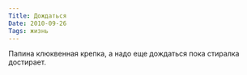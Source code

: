 ```yaml
---
Title: Дождаться
Date: 2010-09-26
Tags: жизнь
---
```


Папина клюквенная крепка, а надо еще дождаться пока стиралка достирает.